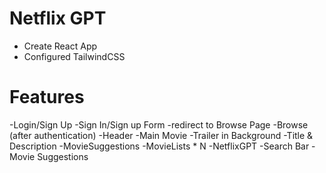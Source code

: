 # Netflix GPT

- Create React App
- Configured TailwindCSS

# Features

-Login/Sign Up
-Sign In/Sign up Form
-redirect to Browse Page
-Browse (after authentication)
-Header
-Main Movie
-Trailer in Background
-Title & Description
-MovieSuggestions
-MovieLists \* N
-NetflixGPT
-Search Bar
-Movie Suggestions
